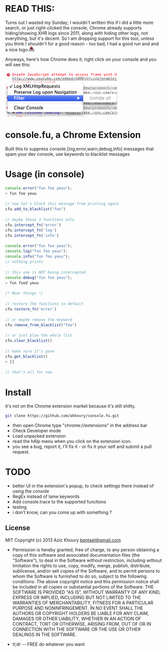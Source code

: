 READ THIS:
=========
Turns out I wasted my Sunday; I wouldn't written this if I did a little more search, or just right-clicked the console,
Chrome already supports hiding/showing XHR logs since 2011, along with hiding other logs, not everything, but it's decent.
So I am dropping support for this tool, unless you think I shouldn't for a good reason - too bad, I had a good run and
and a nice logo ![cfu logo](img/icon-16.png "fu")

Anyways, here's how Chrome does it, right click on your console and you will see this:

![Right-Click on console](img/shot.png "Chrome dev tool")

console.fu, a Chrome Extension
==============================

Built this to suppress console.[log,error,warn,debug,info] messages that spam your dev console,
use keywords to blacklist messages

Usage (in console)
==================

```javascript
console.error("fun foo yeuu");
> fun foo yeuu

// now let's block this message from printing again
cfu.add_to_blacklist("foo")

// maybe these 3 functions only
cfu.intercept_fn('error')
cfu.intercept_fn('log')
cfu.intercept_fn('info')

console.error("fun foo yeuu");
console.log("fun foo yeuu");
console.info("fun foo yeuu");
// nothing prints

// this one is NOT being intercepted
console.debug("fun foo yeuu");
> fun food yeuu

/* Moar things */

// restore the functions to default
cfu.restore_fn('error')

// or maybe remove the keyword
cfu.remove_from_blacklist("foo")

// or just blow the whole list
cfu.clear_blacklist()

// make sure it's gone
cfu.get_blacklist()
> []

// that's all for now

```

Install
=======
it's not on the Chrome extension market because it's still shitty.

```sh
git clone https://github.com/akhoury/console.fu.git
```
* then open Chrome type "chrome://extensions" in the address bar
* Check Developer mode
* Load unpacked extension
* read the hAlp menu when you click on the extension icon.
* you see a bug, report it, I'll fix it - or fix it your self and submit a pull request.


TODO
====
* better UI in the extension's popup, to check settings there instead of using the console
* RegEx instead of lame keywords
* Add console.trace to the supported functions
* testing
* i don't know, can you come up with something ?

License
-

MIT
Copyright (c) 2013 Aziz Khoury <bentael@gmail.com>
* Permission is hereby granted, free of charge, to any person obtaining a copy of this software and associated documentation files (the "Software"), to deal in the Software without restriction, including without limitation the rights to use, copy, modify, merge, publish, distribute, sublicense, and/or sell copies of the Software, and to permit persons to whom the Software is furnished to do so, subject to the following conditions:
The above copyright notice and this permission notice shall be included in all copies or substantial portions of the Software.
THE SOFTWARE IS PROVIDED "AS IS", WITHOUT WARRANTY OF ANY KIND, EXPRESS OR IMPLIED, INCLUDING BUT NOT LIMITED TO THE WARRANTIES OF MERCHANTABILITY, FITNESS FOR A PARTICULAR PURPOSE AND NONINFRINGEMENT. IN NO EVENT SHALL THE AUTHORS OR COPYRIGHT HOLDERS BE LIABLE FOR ANY CLAIM, DAMAGES OR OTHER LIABILITY, WHETHER IN AN ACTION OF CONTRACT, TORT OR OTHERWISE, ARISING FROM, OUT OF OR IN CONNECTION WITH THE SOFTWARE OR THE USE OR OTHER DEALINGS IN THE SOFTWARE.

* tl;dr -- FREE do whatever you want

  [Aziz khoury]: bentael@gmail.com


